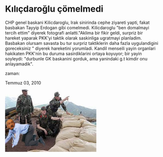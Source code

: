# Kılıçdaroğlu çömelmedi
CHP genel baskani Kilicdaroglu, Irak sinirinda cephe ziyareti yapti, fakat basbakan Tayyip Erdogan gibi comelmedi. Kilicdaroglu "ben domalmayi tercih ettim" diyerek fotografi anlatti."Aklima bir fikir geldi,  surpriz bir hareket yaparak PKK'yi taktik olarak saskinliga ugratmayi planladim. Basbakan olursam savasta bu tur surpriz taktiklerin daha fazla uygulandigini goreceksiniz " diyerek hareketini yorumladi. Kandil menseili yayin organlari hakikaten PKK'nin bu duruma sasirdiklarini ortaya koyuyor; bir yayin soyleydi: "durbunle GK baskanini gorduk, ama yanindaki g.t kimdir onu anlayamadik".







zaman:

Temmuz 03, 2010










![](kilicdaroglu_domaldi.jpg)
